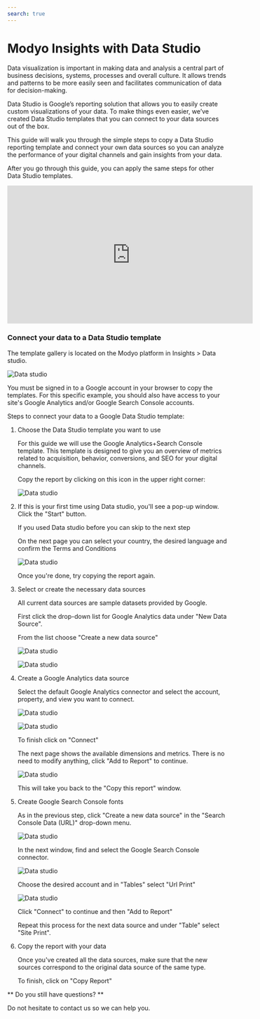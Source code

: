 ```yaml
---
search: true
---
```


# Modyo Insights with Data Studio

Data visualization is important in making data and analysis a central part of business decisions, systems, processes and overall culture. It allows trends and patterns to be more easily seen and facilitates communication of data for decision-making.

Data Studio is Google’s reporting solution that allows you to easily create custom visualizations of your data. To make things even easier, we’ve created Data Studio templates that you can connect to your data sources out of the box.

This guide will walk you through the simple steps to copy a Data Studio reporting template and connect your own data sources so you can analyze the performance of your digital channels and gain insights from your data. 

After you go through this guide, you can apply the same steps for other Data Studio templates.

<iframe width="560" height="315" src="https://www.youtube.com/embed/AMNY32HIO0g" frameborder="0" allow="accelerometer; autoplay; encrypted-media; gyroscope; picture-in-picture" allowfullscreen></iframe>

### Connect your data to a Data Studio template

The template gallery is located on the Modyo platform in Insights > Data studio.

![Data studio](/assets/img/insights/0.png)

You must be signed in to a Google account in your browser to copy the templates. For this specific example, you should also have access to your site's Google Analytics and/or Google Search Console accounts.

Steps to connect your data to a Google Data Studio template:

1. Choose the Data Studio template you want to use

    For this guide we will use the Google Analytics+Search Console template. This template is designed to give you an overview of metrics related to acquisition, behavior, conversions, and SEO for your digital channels.

    Copy the report by clicking on this icon in the upper right corner:

    ![Data studio](/assets/img/insights/1.png)

2. If this is your first time using Data studio, you'll see a pop-up window. Click the "Start" button.

    If you used Data studio before you can skip to the next step

    On the next page you can select your country, the desired language and confirm the Terms and Conditions

    ![Data studio](/assets/img/insights/2.png)

    Once you're done, try copying the report again.

3. Select or create the necessary data sources

    All current data sources are sample datasets provided by Google.

    First click the drop-down list for Google Analytics data under "New Data Source".

    From the list choose "Create a new data source"

    ![Data studio](/assets/img/insights/3.png)

    ![Data studio](/assets/img/insights/4.png)

4. Create a Google Analytics data source

    Select the default Google Analytics connector and select the account, property, and view you want to connect.

    ![Data studio](/assets/img/insights/5.png)

    ![Data studio](/assets/img/insights/6.png)

    To finish click on "Connect"

    The next page shows the available dimensions and metrics. There is no need to modify anything, click "Add to Report" to continue.

    ![Data studio](/assets/img/insights/7.png)

    This will take you back to the "Copy this report" window. 

5. Create Google Search Console fonts

    As in the previous step, click "Create a new data source" in the "Search Console Data (URL)" drop-down menu.

    ![Data studio](/assets/img/insights/8.png)

    In the next window, find and select the Google Search Console connector. 

    ![Data studio](/assets/img/insights/9.png)

    Choose the desired account and in "Tables" select "Url Print" 

    ![Data studio](/assets/img/insights/10.png)

    Click "Connect" to continue and then "Add to Report"

    Repeat this process for the next data source and under "Table" select "Site Print".

6. Copy the report with your data

    Once you've created all the data sources, make sure that the new sources correspond to the original data source of the same type. 

    To finish, click on "Copy Report"

** Do you still have questions? **

Do not hesitate to contact us so we can help you.





